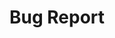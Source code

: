 # Bug Report

<!-- 

## Bug: exmaple

**Title:** Application crashes on startup

**Service:** Movie Service

**Description:**
When the application is launched, it crashes immediately with an error message.

**Expected Result:**
The application should start without any issues.

**Actual Result:**
The application crashes with an error message. 

-->
